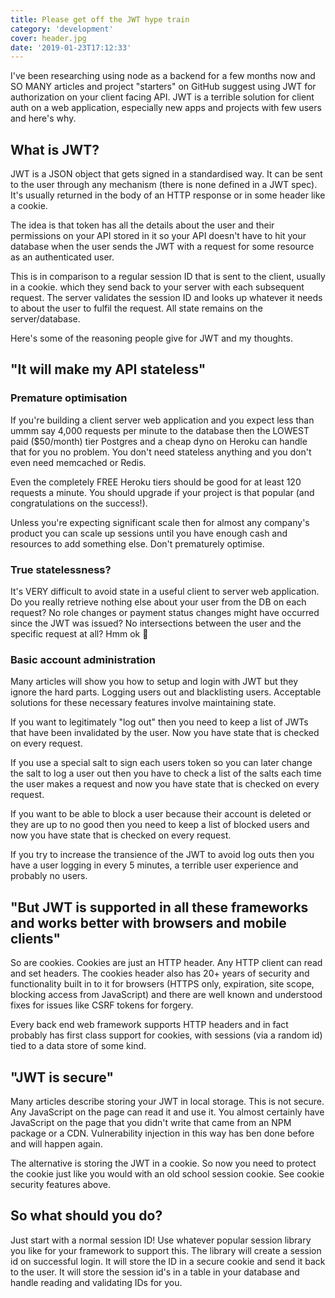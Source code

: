 ```yaml
---
title: Please get off the JWT hype train
category: 'development'
cover: header.jpg
date: '2019-01-23T17:12:33'
---
```


I've been researching using node as a backend for a few months now and SO MANY articles and project "starters" on GitHub suggest using JWT for authorization on your client facing API. JWT is a terrible solution for client auth on a web application, especially new apps and projects with few users and here's why.<!-- end excerpt -->

## What is JWT?

JWT is a JSON object that gets signed in a standardised way. It can be sent to the user through any mechanism (there is none defined in a JWT spec). It's usually returned in the body of an HTTP response or in some header like a cookie.

The idea is that token has all the details about the user and their permissions on your API stored in it so your API doesn't have to hit your database when the user sends the JWT with a request for some resource as an authenticated user.

This is in comparison to a regular session ID that is sent to the client, usually in a cookie. which they send back to your server with each subsequent request. The server validates the session ID and looks up whatever it needs to about the user to fulfil the request. All state remains on the server/database.

Here's some of the reasoning people give for JWT and my thoughts.

## "It will make my API stateless"

### Premature optimisation

If you're building a client server web application and you expect less than ummm say 4,000 requests per minute to the database then the LOWEST paid (\$50/month) tier Postgres and a cheap dyno on Heroku can handle that for you no problem. You don't need stateless anything and you don't even need memcached or Redis.

Even the completely FREE Heroku tiers should be good for at least 120 requests a minute. You should upgrade if your project is that popular (and congratulations on the success!).

Unless you're expecting significant scale then for almost any company's product you can scale up sessions until you have enough cash and resources to add something else. Don't prematurely optimise.

### True statelessness?

It's VERY difficult to avoid state in a useful client to server web application. Do you really retrieve nothing else about your user from the DB on each request? No role changes or payment status changes might have occurred since the JWT was issued? No intersections between the user and the specific request at all? Hmm ok 🤷

### Basic account administration

Many articles will show you how to setup and login with JWT but they ignore the hard parts. Logging users out and blacklisting users. Acceptable solutions for these necessary features involve maintaining state.

If you want to legitimately "log out" then you need to keep a list of JWTs that have been invalidated by the user. Now you have state that is checked on every request.

If you use a special salt to sign each users token so you can later change the salt to log a user out then you have to check a list of the salts each time the user makes a request and now you have state that is checked on every request.

If you want to be able to block a user because their account is deleted or they are up to no good then you need to keep a list of blocked users and now you have state that is checked on every request.

If you try to increase the transience of the JWT to avoid log outs then you have a user logging in every 5 minutes, a terrible user experience and probably no users.

## "But JWT is supported in all these frameworks and works better with browsers and mobile clients"

So are cookies. Cookies are just an HTTP header. Any HTTP client can read and set headers. The cookies header also has 20+ years of security and functionality built in to it for browsers (HTTPS only, expiration, site scope, blocking access from JavaScript) and there are well known and understood fixes for issues like CSRF tokens for forgery.

Every back end web framework supports HTTP headers and in fact probably has first class support for cookies, with sessions (via a random id) tied to a data store of some kind.

## "JWT is secure"

Many articles describe storing your JWT in local storage. This is not secure. Any JavaScript on the page can read it and use it. You almost certainly have JavaScript on the page that you didn't write that came from an NPM package or a CDN. Vulnerability injection in this way has ben done before and will happen again.

The alternative is storing the JWT in a cookie. So now you need to protect the cookie just like you would with an old school session cookie. See cookie security features above.

## So what should you do?

Just start with a normal session ID! Use whatever popular session library you like for your framework to support this. The library will create a session id on successful login. It will store the ID in a secure cookie and send it back to the user. It will store the session id's in a table in your database and handle reading and validating IDs for you.
